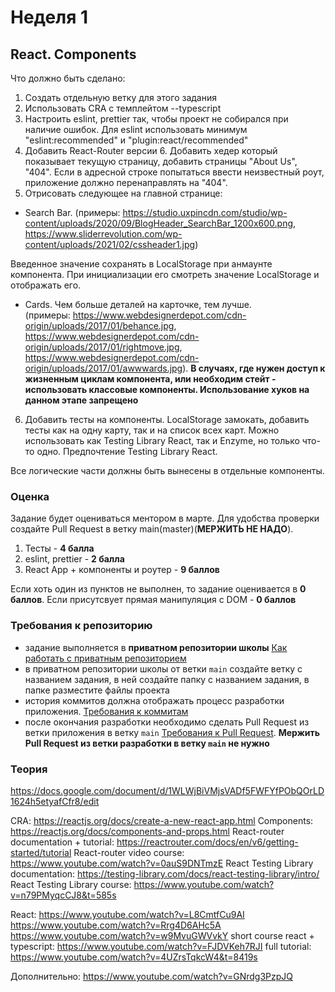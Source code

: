 # Неделя 1

## React. Components

Что должно быть сделано:

1) Создать отдельную ветку для этого задания
2) Использовать CRA с темплейтом --typescript
3) Настроить eslint, prettier так, чтобы проект не собирался при наличие ошибок. Для eslint использовать минимум "eslint:recommended" и "plugin:react/recommended"
4) Добавить React-Router версии 6. Добавить хедер который показывает текущую страницу, добавить страницы "About Us", "404". Если в адресной строке попытаться ввести неизвестный роут, приложение должно перенаправлять на "404".
5) Отрисовать следующее на главной странице:
  - Search Bar. 
  (примеры: https://studio.uxpincdn.com/studio/wp-content/uploads/2020/09/BlogHeader_SearchBar_1200x600.png, https://www.sliderrevolution.com/wp-content/uploads/2021/02/cssheader1.jpg)

  Введенное значение сохранять в LocalStorage при анмаунте компонента. При инициализации его смотреть значение LocalStorage и отображать его.

  - Cards. Чем больше деталей на карточке, тем лучше.  
  (примеры: https://www.webdesignerdepot.com/cdn-origin/uploads/2017/01/behance.jpg, https://www.webdesignerdepot.com/cdn-origin/uploads/2017/01/rightmove.jpg, https://www.webdesignerdepot.com/cdn-origin/uploads/2017/01/awwwards.jpg).
  **В случаях, где нужен доступ к жизненным циклам компонента, или необходим стейт - использовать классовые компоненты. Использование хуков на данном этапе запрещено**
6) Добавить тесты на компоненты. LocalStorage замокать, добавить тесты как на одну карту, так и на список всех карт.
Можно использовать как Testing Library React, так и Enzyme, но только что-то одно. Предпочтение Testing Library React.
  
Все логические части должны быть вынесены в отдельные компоненты.

### Оценка

Задание будет оцениваться ментором в марте. Для удобства проверки создайте Pull Request в ветку main(master)(**МЕРЖИТЬ НЕ НАДО**).

1) Тесты - **4 балла**
2) eslint, prettier - **2 балла**
3) React App + компоненты и роутер - **9 баллов**

Если хоть один из пунктов не выполнен, то задание оценивается в **0 баллов**.
Если присутсвует прямая манипуляция с DOM - **0 баллов**

### Требования к репозиторию

- задание выполняется в **приватном репозитории школы** [Как работать с приватным репозиторием](https://docs.rs.school/#/private-repository?id=Как-работать-с-приватным-репозиторием)
- в приватном репозитории школы от ветки `main` создайте ветку с названием задания, в ней создайте папку с названием задания, в папке разместите файлы проекта
- история коммитов должна отображать процесс разработки приложения. [Требования к коммитам](https://docs.rs.school/#/git-convention?id=Требования-к-именам-коммитов)
- после окончания разработки необходимо сделать Pull Request из ветки приложения в ветку `main` [Требования к Pull Request](https://docs.rs.school/#/pull-request-review-process?id=Требования-к-pull-request-pr). **Мержить Pull Request из ветки разработки в ветку `main` не нужно**


### Теория
https://docs.google.com/document/d/1WLWjBiVMjsVADf5FWFYfPObQOrLD1624h5etyafCfr8/edit

CRA: https://reactjs.org/docs/create-a-new-react-app.html
Components: https://reactjs.org/docs/components-and-props.html
React-router documentation + tutorial: https://reactrouter.com/docs/en/v6/getting-started/tutorial
React-router video course: https://www.youtube.com/watch?v=0auS9DNTmzE
React Testing Library documentation: https://testing-library.com/docs/react-testing-library/intro/
React Testing Library course: https://www.youtube.com/watch?v=n79PMyqcCJ8&t=585s

React:
https://www.youtube.com/watch?v=L8CmtfCu9AI
https://www.youtube.com/watch?v=Rrg4D6AHc5A
https://www.youtube.com/watch?v=w9MvuGWVvkY
short course react + typescript: https://www.youtube.com/watch?v=FJDVKeh7RJI
full tutorial: https://www.youtube.com/watch?v=4UZrsTqkcW4&t=8419s

Дополнительно: https://www.youtube.com/watch?v=GNrdg3PzpJQ
